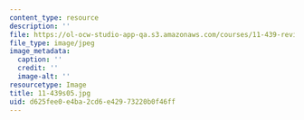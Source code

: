 ```yaml
---
content_type: resource
description: ''
file: https://ol-ocw-studio-app-qa.s3.amazonaws.com/courses/11-439-revitalizing-urban-main-streets-hyde-jackson-square-roslindale-square-boston-spring-2005/d625fee0e4ba2cd6e42973220b0f46ff_11-439s05.jpg
file_type: image/jpeg
image_metadata:
  caption: ''
  credit: ''
  image-alt: ''
resourcetype: Image
title: 11-439s05.jpg
uid: d625fee0-e4ba-2cd6-e429-73220b0f46ff
---
```

